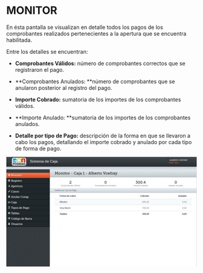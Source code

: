 MONITOR 
========



En ésta pantalla se visualizan en detalle todos los pagos de los comprobantes
realizados pertenecientes a la apertura que se encuentra habilitada.

Entre los detalles se encuentran:

-   **Comprobantes Válidos:** número de comprobantes correctos que se
    registraron el pago.

-   **Comprobantes Anulados: **número de comprobantes que se anularon posterior
    al registro del pago.

-   **Importe Cobrado:** sumatoria de los importes de los comprobantes válidos.

-   **Importe Anulado: **sumatoria de los importes de los comprobantes anulados.

-   **Detalle por tipo de Pago:** descripción de la forma en que se llevaron a
    cabo los pagos, detallando el importe cobrado y anulado por cada tipo de
    forma de pago.



![](<monitor.jpg>)


